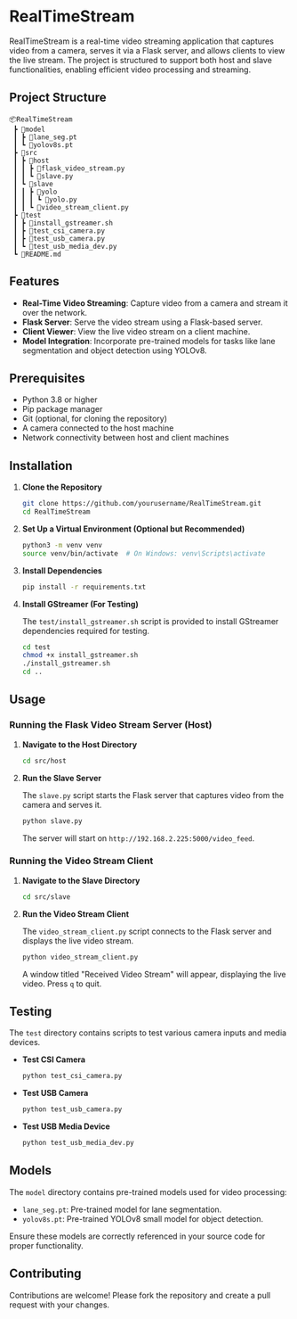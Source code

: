 
# RealTimeStream

RealTimeStream is a real-time video streaming application that captures video from a camera, serves it via a Flask server, and allows clients to view the live stream. The project is structured to support both host and slave functionalities, enabling efficient video processing and streaming.

## Project Structure

```
📦RealTimeStream
 ┣ 📂model
 ┃ ┣ 📜lane_seg.pt
 ┃ ┗ 📜yolov8s.pt
 ┣ 📂src
 ┃ ┣ 📂host
 ┃ ┃ ┣ 📜flask_video_stream.py
 ┃ ┃ ┗ 📜slave.py
 ┃ ┗ 📂slave
 ┃ ┃ ┣ 📂yolo
 ┃ ┃ ┃ ┗ 📜yolo.py
 ┃ ┃ ┗ 📜video_stream_client.py
 ┣ 📂test
 ┃ ┣ 📜install_gstreamer.sh
 ┃ ┣ 📜test_csi_camera.py
 ┃ ┣ 📜test_usb_camera.py
 ┃ ┗ 📜test_usb_media_dev.py
 ┗ 📜README.md
```

## Features

- **Real-Time Video Streaming**: Capture video from a camera and stream it over the network.
- **Flask Server**: Serve the video stream using a Flask-based server.
- **Client Viewer**: View the live video stream on a client machine.
- **Model Integration**: Incorporate pre-trained models for tasks like lane segmentation and object detection using YOLOv8.

## Prerequisites

- Python 3.8 or higher
- Pip package manager
- Git (optional, for cloning the repository)
- A camera connected to the host machine
- Network connectivity between host and client machines

## Installation

1. **Clone the Repository**

   ```bash
   git clone https://github.com/yourusername/RealTimeStream.git
   cd RealTimeStream
   ```

2. **Set Up a Virtual Environment (Optional but Recommended)**

   ```bash
   python3 -m venv venv
   source venv/bin/activate  # On Windows: venv\Scripts\activate
   ```

3. **Install Dependencies**

   ```bash
   pip install -r requirements.txt
   ```

4. **Install GStreamer (For Testing)**

   The `test/install_gstreamer.sh` script is provided to install GStreamer dependencies required for testing.

   ```bash
   cd test
   chmod +x install_gstreamer.sh
   ./install_gstreamer.sh
   cd ..
   ```

## Usage

### Running the Flask Video Stream Server (Host)

1. **Navigate to the Host Directory**

   ```bash
   cd src/host
   ```

2. **Run the Slave Server**

   The `slave.py` script starts the Flask server that captures video from the camera and serves it.

   ```bash
   python slave.py
   ```

   The server will start on `http://192.168.2.225:5000/video_feed`.

### Running the Video Stream Client

1. **Navigate to the Slave Directory**

   ```bash
   cd src/slave
   ```

2. **Run the Video Stream Client**

   The `video_stream_client.py` script connects to the Flask server and displays the live video stream.

   ```bash
   python video_stream_client.py
   ```

   A window titled "Received Video Stream" will appear, displaying the live video. Press `q` to quit.

## Testing

The `test` directory contains scripts to test various camera inputs and media devices.

- **Test CSI Camera**

  ```bash
  python test_csi_camera.py
  ```

- **Test USB Camera**

  ```bash
  python test_usb_camera.py
  ```

- **Test USB Media Device**

  ```bash
  python test_usb_media_dev.py
  ```

## Models

The `model` directory contains pre-trained models used for video processing:

- `lane_seg.pt`: Pre-trained model for lane segmentation.
- `yolov8s.pt`: Pre-trained YOLOv8 small model for object detection.

Ensure these models are correctly referenced in your source code for proper functionality.

## Contributing

Contributions are welcome! Please fork the repository and create a pull request with your changes.

